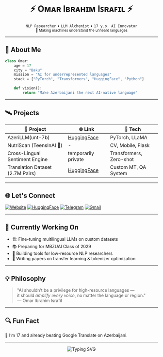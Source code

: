 
<!-- Cyberpunk-Themed README by Omar Ibrahim Israfil -->
<h1 align="center">⚡ Oᴍᴀʀ Iʙʀᴀʜɪᴍ Iꜱʀᴀꜰɪʟ ⚡</h1>

<p align="center">
  <code>NLP Researcher</code> • <code>LLM Alchemist</code> • <code>17 y.o. AI Innovator</code><br>
  <sub>🧠 Making machines understand the unheard languages</sub>
</p>

---

## 🧬 About Me

```python
class Omar:
    age = 17
    city = "Baku"
    mission = "AI for underrepresented languages"
    stack = ["PyTorch", "Transformers", "HuggingFace", "Python"]
    
    def vision():
        return "Make Azerbaijani the next AI-native language"
```

---

## 🛰️ Projects

| 🚀 Project | 🌐 Link | 🔧 Tech |
|-----------|---------|--------|
| AzeriLLM(unt-7b) | [HuggingFace](https://huggingface.co/omar07ibrahim) | PyTorch, LLaMA |
| NutriScan (TeensInAI 🥈) | - | CV, Mobile, Flask |
| Cross-Lingual Sentiment Engine | temporarily private  | Transformers, Zero-shot |
| Translation Dataset (2.7M Pairs) |[HuggingFace](https://huggingface.co/omar07ibrahim) | Custom MT, QA System |

---

## 🌐 Let's Connect

[![Website](https://img.shields.io/badge/Website-omar07ibrahim.netlify.app-black?style=for-the-badge&logo=firefox)](https://omar07ibrahim.netlify.app)
[![HuggingFace](https://img.shields.io/badge/HuggingFace-%F0%9F%A4%97-orange?style=for-the-badge)](https://huggingface.co/omar07ibrahim)
[![Telegram](https://img.shields.io/badge/Telegram-%40omaribrahim-blue?style=for-the-badge&logo=telegram)](https://t.me/omaribrahim)
[![Gmail](https://img.shields.io/badge/Email-omar@ibrahim.az-red?style=for-the-badge&logo=gmail)](mailto:omar@ibrahim.az)

---

## 🧠 Currently Working On

- 🏗️ Fine-tuning multilingual LLMs on custom datasets
- 📚 Preparing for MBZUAI Class of 2029
- 🤖 Building tools for low-resource NLP researchers
- 🧵 Writing papers on transfer learning & tokenizer optimization

---

## 💡 Philosophy

> "AI shouldn’t be a privilege for high-resource languages —  
> it should *amplify every voice*, no matter the language or region."  
> — Omar Ibrahim Israfil

---

## 🔍 Fun Fact

🧪 I’m 17 and already beating Google Translate on Azerbaijani.

---

<p align="center">
  <img src="https://readme-typing-svg.herokuapp.com?font=Fira+Code&size=24&pause=1000&color=00F7FF&center=true&vCenter=true&width=435&lines=Always+Training...;Always+Translating...;Always+Transforming..." alt="Typing SVG" />
</p>
